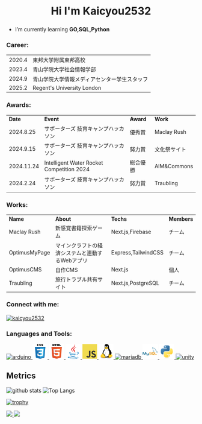 <h1 align="center">Hi  I'm Kaicyou2532</h1>
<h3 align="center"></h3>

-  I’m currently learning **GO,SQL,Python**
<h3 align="left">Career:</h3>
<table>
<tr><td>2020.4<td>
東邦大学附属東邦高校
<tr><td>2023.4<td>青山学院大学社会情報学部
<tr><td>2024.9<td>青山学院大学情報メディアセンター学生スタッフ
<tr><td>2025.2<td>Regent's University London
</table>
<h3 align="left">Awards:</h3>
<table>
<tr><td><b>Date</b><td><b>Event</b><td><b>Award</b><td><b>Work</b>
<tr><td>2024.8.25<td>サポーターズ 技育キャンプハッカソン<td>優秀賞<td>Maclay Rush
<tr><td>2024.9.15<td>サポーターズ 技育キャンプハッカソン<td>努力賞<td>文化祭サイト
<tr><td>2024.11.24<td>Intelligent Water Rocket Competition 2024<td>総合優勝<td>AIM&Commons
<tr><td>2024.2.24<td>サポーターズ 技育キャンプハッカソン<td>努力賞<td>Traubling
</table>
<h3 align="left">Works:</h3>
<table>
<tr><td><b>Name</b><td><b>About</b><td><b>Techs</b><td><b>Members</b>
<tr><td>Maclay Rush<td>新感覚書籍探索ゲーム<td>Next.js,Firebase<td>チーム
<tr><td>OptimusMyPage<td>マインクラフトの経済システムと連動するWebアプリ<td>Express,TailwindCSS<td>チーム
<tr><td>OptimusCMS<td>自作CMS<td>Next.js<td>個人
<tr><td>Traubling<td>旅行トラブル共有サイト<td>Next.js,PostgreSQL<td>チーム
</table>

<h3 align="left">Connect with me:</h3>
<p align="left">
<a href="https://twitter.com/kaicyou2532" target="blank"><img align="center" src="https://raw.githubusercontent.com/rahuldkjain/github-profile-readme-generator/master/src/images/icons/Social/twitter.svg" alt="kaicyou2532" height="30" width="40" /></a>
</p>

<h3 align="left">Languages and Tools:</h3>
<p align="left"> <a href="https://www.arduino.cc/" target="_blank" rel="noreferrer"> <img src="https://cdn.worldvectorlogo.com/logos/arduino-1.svg" alt="arduino" width="40" height="40"/> </a> <a href="https://www.w3schools.com/css/" target="_blank" rel="noreferrer"> <img src="https://raw.githubusercontent.com/devicons/devicon/master/icons/css3/css3-original-wordmark.svg" alt="css3" width="40" height="40"/> </a> <a href="https://www.w3.org/html/" target="_blank" rel="noreferrer"> <img src="https://raw.githubusercontent.com/devicons/devicon/master/icons/html5/html5-original-wordmark.svg" alt="html5" width="40" height="40"/> </a> <a href="https://www.java.com" target="_blank" rel="noreferrer"> <img src="https://raw.githubusercontent.com/devicons/devicon/master/icons/java/java-original.svg" alt="java" width="40" height="40"/> </a> <a href="https://developer.mozilla.org/en-US/docs/Web/JavaScript" target="_blank" rel="noreferrer"> <img src="https://raw.githubusercontent.com/devicons/devicon/master/icons/javascript/javascript-original.svg" alt="javascript" width="40" height="40"/> </a> <a href="https://www.linux.org/" target="_blank" rel="noreferrer"> <img src="https://raw.githubusercontent.com/devicons/devicon/master/icons/linux/linux-original.svg" alt="linux" width="40" height="40"/> </a> <a href="https://mariadb.org/" target="_blank" rel="noreferrer"> <img src="https://www.vectorlogo.zone/logos/mariadb/mariadb-icon.svg" alt="mariadb" width="40" height="40"/> </a> <a href="https://www.mysql.com/" target="_blank" rel="noreferrer"> <img src="https://raw.githubusercontent.com/devicons/devicon/master/icons/mysql/mysql-original-wordmark.svg" alt="mysql" width="40" height="40"/> </a> <a href="https://www.python.org" target="_blank" rel="noreferrer"> <img src="https://raw.githubusercontent.com/devicons/devicon/master/icons/python/python-original.svg" alt="python" width="40" height="40"/> </a> <a href="https://unity.com/" target="_blank" rel="noreferrer"> <img src="https://www.vectorlogo.zone/logos/unity3d/unity3d-icon.svg" alt="unity" width="40" height="40"/> </a> </p>


## Metrics
<p align="left"> 
  <img alt="github stats" height="203px" src="https://github-readme-stats.vercel.app/api?username=kaicyou2532&theme=tokyonight&show_icons=ture" />
  <img alt="Top Langs" height="203px" src="https://github-readme-stats.vercel.app/api/top-langs/?username=kaicyou2532&theme=tokyonight&show_icons=true" />
</p>

[![trophy](https://github-profile-trophy.vercel.app/?username=kaicyou2532&theme=tokyonight&column=8
)](https://github.com/ryo-ma/github-profile-trophy)

<p align="left">
  <a href="https://twitter.com/kaicyou2532">
    <img height="40" src="https://img.shields.io/twitter/follow/kaicyou2532?label=Twitter&logo=twitter&style=flat" />
  <a href="https://github.com/kaicyou2532">
    <img height="40" src="https://img.shields.io/github/followers/kaicyou2532?label=follow&logo=github&style=flat" />
  </a>
  
</p>

